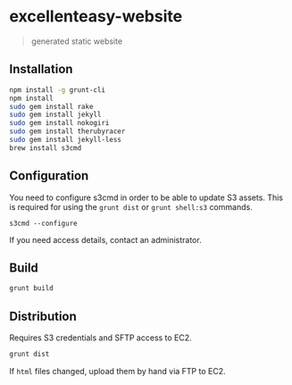 # excellenteasy-website

> generated static website

## Installation

```bash
npm install -g grunt-cli
npm install
sudo gem install rake
sudo gem install jekyll
sudo gem install nokogiri
sudo gem install therubyracer
sudo gem install jekyll-less
brew install s3cmd
```

## Configuration
You need to configure s3cmd in order to be able to update S3 assets.
This is required for using the `grunt dist` or `grunt shell:s3` commands.

`s3cmd --configure`

If you need access details, contact an administrator.


## Build

```bash
grunt build
```

## Distribution
Requires S3 credentials and SFTP access to EC2.
```bash
grunt dist
```
If `html` files changed, upload them by hand via FTP to EC2.
